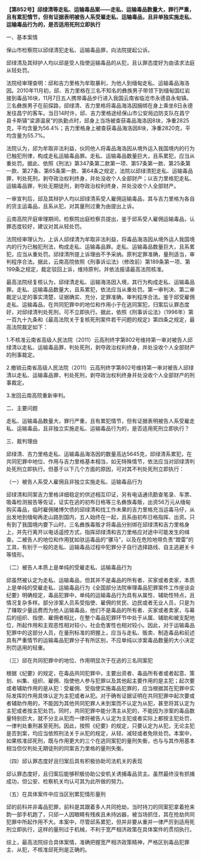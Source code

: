 **【第852号】邱绿清等走私、运输毒品案——走私、运输毒品数量大，罪行严重，且有累犯情节，但有证据表明被告人系受雇走私、运输毒品，且非单独实施走私、运输毒品行为的，是否适用死刑立即执行**

一、基本案情

保山市检察院以邱绿清犯走私、运输毒品罪，向法院提起公诉。

邱绿清及其辩护人均以邱是受人指使运输毒品的从犯，且认罪态度好为由请求法庭从轻处罚。

法院经审理查明：邱和吉力里格为牟取暴利，为他人到缅甸走私、运输毒品海洛因。2010年11月初，邱、吉力里格在三名不知名的彝族男子带领下到缅甸国红岩接到毒品16块，11月7日五人携带毒品步行进入我国云南省临沧市永德县永甸镇。三名彝族男子在前探路，邱绿清、吉力里格将毒品海洛因捆绑在身上乘坐8日永德发往昌宁的客车。当日14时许，邱、吉力里格途经保山市公安局边防支队在昌宁县卡斯镇“梁源温泉”的执勤点时，邱身上当场被查获毒品海洛因8块，净重2825克，平均含量为56.4%；吉力里格身上被查获毒品海洛因8块，净重2820克，平均含量为55.7%。

法院认为，邱为牟取非法利益，伙同他人将毒品海洛因从境外运入我国境内的行为已触犯刑律，构成走私运输毒品罪。走私、运输毒品数量巨大，且系累犯，应当从重处罚。据此、依照《刑法》第347条第二款第一项、第57条第一款、第25条第一款、第27条、第65条第一款、第64条之规定，法院以邱绿清犯走私、运输毒品罪，判处死刑，剥夺政治权利终身，并处没收个人全部财产；以吉力里格犯走私、运输毒品罪，判处无期徒刑，剥夺政治权利终身，并处没收个人全部财产。

一审宣判后，邱及其辩护人均以邱绿清系受人雇佣运输毒品，其与吉力里格为各自的货主运毒品，且系从犯，对其量刑过重为由提出上诉。

云南高院开庭审理期间，检察院出庭检察员提出，鉴于邱系受人雇佣运输毒品，认罪态度较好，建议对其从轻处罚。

法院经审理认为，上诉人邱绿清为牟取非法利益，将毒品海洛因从境外运人我国境内的行为已触犯刑法，构成走私、运输毒品罪。走私、运输毒品数量巨大，且系累犯，应当从重处罚。邱绿清所提上诉理由不予采纳。原判定罪准确，量刑适当，审判程序合法。据此，云南高院依照《刑事诉讼法》（修改前）第189条第一项、第199条之规定，裁定驳回上诉，维持原判，并依法报请最高法院核准。

最高法院经复核认为，邱绿清走私、运输海洛因入境，其行为构成走私、运输毒品罪。走私、运输毒品数量大，且系累犯，依法应当从重处罚。第一审判决、第二审裁定认定的事实清楚，证据确实、充分，定罪准确，审判程序合法。鉴于邱受雇佣走私、运输毒品，在共同犯罪中的地位和作用小于在逃同案犯，归案后认罪态度好，对邱绿清判处死刑，可不立即执行。据此，依照《刑事诉讼法》（1996年）第一百九十九条和《最高法院关于复核死刑案件若干问题的规定》第四条之规定，最高法院裁定如下：

1.不核准云南省高级人民法院（2011）云高刑终字第802号维持第一审对被告人邱绿清以走私、运输毒品罪，判处死刑，剥夺政治权利终身，并处没收个人全部财产的刑事裁定。

2.撤销云南省高级人民法院（2011）云高刑终字第802号维持第一审对被告人邱绿清以走私、运输毒品罪，判处死刑，剥夺政治权利终身并处没收个人全部财产的刑事裁定。

3.发回云南高院重新审判。

二、主要问题

走私、运输毒品数量大，罪行严重，且有累犯情节，但有证据表明被告人系受雇走私、运输毒品，且非独立实施走私、运输毒品行为的，是否适用死刑立即执行？

三、裁判理由

邱绿清、吉力里格走私、运输毒品海洛因的数量高达5645克，邱绿清系累犯，在共同犯罪中地位、作用与吉力里格基本相当，如无特殊情节，依法应当对邱绿清判处死刑立即执行。但基于以下几个方面的原因，可对其不判处死刑立即执行：

（一）被告人系受人雇佣且非独立实施走私、运输毒品行为

邱绿清和同案吉力里格详细稳定的供述相互印证，另有电话通讯勘查笔录、车票、吸毒检测报告等佐证，证实在逃的初布日格等三名彝族毒贩，出资56万元从缅甸购买毒品，临时雇佣赌博欠债的邱绿清和找工作未果的吉力里格充当运毒马仔，从出发地到缅甸再走山路到国内，五人始终在一起，且系由初布日格指挥、出资。只有到了我国境内要下山时，三名彝族毒贩才将毒品分别绑在邱绿清和吉力里格身上，并先行离开以电话遥控方式，指挥邱绿清和吉力里格应对途中可能发生的缉查。二被告人的地位和作用犹如驮运毒品的“骡马”，以及在危险地带负责“蹬雷”的工具，有别于一般的走私、运输毒品过程中犯罪分子自行选择路线、自主逃避关卡等情形。

（二）被告人本质上是单纯的受雇走私、运输毒品行为

邱虽然被认定为走私、运输毒品，但其并不是毒品的所有者、买家或者卖家，本质上是单纯的受雇走私、运输毒品行为《全国部分法院审理毒品犯罪案件工作座谈会纪要》明确规定，毒品犯罪中，单纯的运输毒品行为具有从属性、辅助性特点，且情况复杂多样。部分涉案人员系受指使、雇佣的贫民、边民或者无业人员，只是为了赚取少量运费而为他人运输毒品，他们不是毒品的所有者、买家或者卖家，与幕后的组织、指使、雇佣者相比，在整个毒品犯罪环节中处于从属、辅助和被支配地位，所起作用和主观恶性相对较小，社会危害性也相对较小。因此，对于运输毒品犯罪中的这部分人员，在量刑标准的把握上，应当与走私、贩卖、制造毒品和前述具有严重情节的运输毒品犯罪分子有所区别，不应单纯以涉案毒品数量的大小决定刑罚适用的轻重。

（三）邱在共同犯罪中的地位、作用明显次于在逃的三名同案犯

根据《纪要》的规定，在毒品共同犯罪中，主要出资者、毒品所有者或者起意、策划、纠集、组织、雇佣、指使他人参与犯罪以及其他起主要作用的是主犯；起次要或者辅助作用的是从犯：受雇佣、受指使实施毒品犯罪的，应当根据其在犯罪中实际发挥的作用具体认定为主犯或者从犯。对于确有证据证明在共同犯罪中起次要或者辅助作用的，不能因为其他共同犯罪人未到案而不认定为从犯，甚至将其认定为主犯或者按主犯处罚。同时，共同犯罪中能分清主从犯的，不能因为涉案的毒品数量特别巨大，就不分主从犯而一律将被告人认定为主犯或者实际上都按主犯处罚，一律判处重刑甚至死刑。因此，按照《纪要》的规定，只要认定为从犯，无论主犯是否到案，均应当依照刑法关于从犯的规定，从轻、减轻或者免除处罚。本案中，如果核准邱死刑，既与作用更大的三个在逃同案犯的量刑失衡，也与与其作用基本相当但仅判处无期徒刑的同案吉力里格的量刑失衡。

（四）邱认罪态度好且归案后具有积极协助司法机关的表现

邱认罪态度好，且归案后能够积极协助公安机关诱捕毒品货主。虽然最终没有抓捕成功，但公安、检察机关均认可其为此所做的努力。

（五）在具体案件中应当区别累犯情形量刑

邱的前科并非毒品犯罪，前科是其跟着多人共同抢劫，当时持刀的同案犯拿着抢来韵一部手机跑了，只邱一人因眼睛有残疾且未持凶器，被当场抓住，其在抢劫共同犯罪中所起作用不大。本案中，尽管邱系累犯，但并非要从重并一律严厉到适用死刑立即执行，这样的量刑过于机械，不利于宽严相济政策在具体案件的贯彻执行。

综上，最高法院综合具体案情，准确把握宽严相济政策精神，严格区别毒品犯罪主、从犯，不核准邱死刑是正确的。